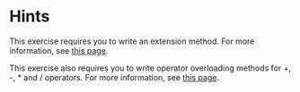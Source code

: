 # Hints		
This exercise requires you to write an extension method. For more information, see [this page](https://msdn.microsoft.com/en-us//library/bb383977.aspx).

This exercise also requires you to write operator overloading methods for +, -, * and / operators. For more information, see [this page](https://docs.microsoft.com/en-us/dotnet/csharp/language-reference/operators/operator-overloading).
